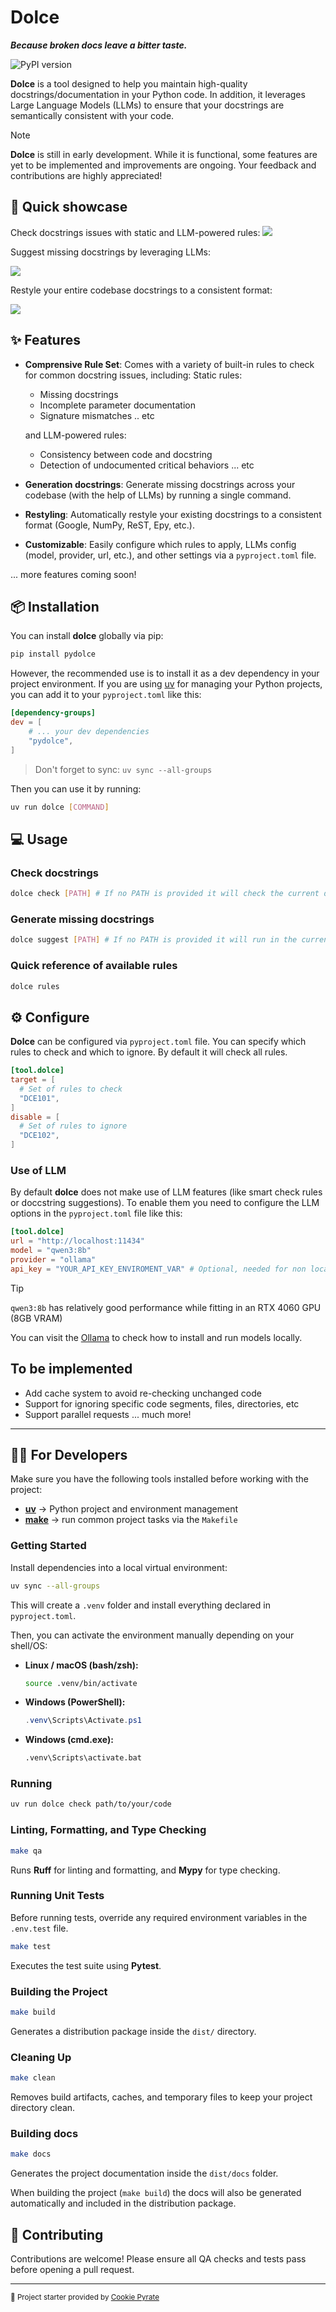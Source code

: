 # Dolce

***Because broken docs leave a bitter taste.***

<a ref="https://pypi.org/project/pydolce/"><img src="https://img.shields.io/pypi/v/pydolce?color=blue&label=PyPI&logo=python&style=flat-square" alt="PyPI version"></a>


**Dolce** is a tool designed to help you maintain high-quality docstrings/documentation in your Python code. In addition, it leverages Large Language Models (LLMs) to ensure that your docstrings are semantically consistent with your code.

> [!NOTE]
> **Dolce** is still in early development. While it is functional, some features are yet to be implemented and improvements are ongoing. Your feedback and contributions are highly appreciated!

## 🚀 Quick showcase

Check docstrings issues with static and LLM-powered rules:
<img src="docs/src/statics/check.svg"/>

Suggest missing docstrings by leveraging LLMs:

<img src="docs/src/statics/sugg.svg"/>

Restyle your entire codebase docstrings to a consistent format:

<img src="docs/src/statics/restyle.svg"/>

## ✨ Features

- **Comprensive Rule Set**: Comes with a variety of built-in rules to check for common docstring issues, including:
  Static rules:
  - Missing docstrings
  - Incomplete parameter documentation
  - Signature mismatches
  .. etc

  and LLM-powered rules:
  - Consistency between code and docstring
  - Detection of undocumented critical behaviors
  ... etc

- **Generation docstrings**: Generate missing docstrings across your codebase (with the help of LLMs) by running a single command.

- **Restyling**: Automatically restyle your existing docstrings to a consistent format (Google, NumPy, ReST, Epy, etc.).

- **Customizable**: Easily configure which rules to apply, LLMs config (model, provider, url, etc.), and other settings via a `pyproject.toml` file.

... more features coming soon!

## 📦 Installation

You can install **dolce** globally via pip:

```bash
pip install pydolce
```

However, the recommended use is to install it as a dev dependency in your project environment. If you are using [uv](https://docs.astral.sh/uv/) for managing your Python projects, you can add it to your `pyproject.toml` like this:

```toml
[dependency-groups]
dev = [
    # ... your dev dependencies
    "pydolce",
]
```

> Don't forget to sync: `uv sync --all-groups`

Then you can use it by running:

```bash
uv run dolce [COMMAND]
```

## 💻 Usage

### Check docstrings

```bash
dolce check [PATH] # If no PATH is provided it will check the current directory
```

### Generate missing docstrings

```bash
dolce suggest [PATH] # If no PATH is provided it will run in the current directory
```

### Quick reference of available rules

```bash
dolce rules
```

## ⚙️ Configure

**Dolce** can be configured via `pyproject.toml` file. You can specify which rules to check and which to ignore. By default it will check all rules.

```toml
[tool.dolce]
target = [
  # Set of rules to check
  "DCE101",
]
disable = [
  # Set of rules to ignore
  "DCE102",
]
```

### Use of LLM

By default **dolce** does not make use of LLM features (like smart check rules or doccstring suggestions). To enable them you need to configure the LLM options in the `pyproject.toml` file like this:

```toml
[tool.dolce]
url = "http://localhost:11434"
model = "qwen3:8b"
provider = "ollama"
api_key = "YOUR_API_KEY_ENVIROMENT_VAR" # Optional, needed for non local providers
```

> [!TIP]
> `qwen3:8b` has relatively good performance while fitting in an RTX 4060 GPU (8GB VRAM)

You can visit the [Ollama](https://ollama.com/) to check how to install and run models locally.

## To be implemented

- Add cache system to avoid re-checking unchanged code
- Support for ignoring specific code segments, files, directories, etc
- Support parallel requests
... much more!

---

## 👩‍💻 For Developers

Make sure you have the following tools installed before working with the project:

- [**uv**](https://docs.astral.sh/uv/) → Python project and environment management
- [**make**](https://www.gnu.org/software/make/) → run common project tasks via the `Makefile`

### Getting Started

Install dependencies into a local virtual environment:

```bash
uv sync --all-groups
```

This will create a `.venv` folder and install everything declared in `pyproject.toml`.

Then, you can activate the environment manually depending on your shell/OS:

- **Linux / macOS (bash/zsh):**

  ```bash
  source .venv/bin/activate
  ```

- **Windows (PowerShell):**

  ```powershell
  .venv\Scripts\Activate.ps1
  ```

- **Windows (cmd.exe):**

  ```cmd
  .venv\Scripts\activate.bat
  ```

### Running

```bash
uv run dolce check path/to/your/code
```

### Linting, Formatting, and Type Checking

```bash
make qa
```

Runs **Ruff** for linting and formatting, and **Mypy** for type checking.

### Running Unit Tests

Before running tests, override any required environment variables in the `.env.test` file.

```bash
make test
```

Executes the test suite using **Pytest**.

### Building the Project

```bash
make build
```

Generates a distribution package inside the `dist/` directory.

### Cleaning Up

```bash
make clean
```

Removes build artifacts, caches, and temporary files to keep your project directory clean.

### Building docs

```bash
make docs
```

Generates the project documentation inside the `dist/docs` folder.

When building the project (`make build`) the docs will also be generated automatically and
included in the distribution package.

## 🤝 Contributing

Contributions are welcome!
Please ensure all QA checks and tests pass before opening a pull request.

---

<sub>🚀 Project starter provided by [Cookie Pyrate](https://github.com/gvieralopez/cookie-pyrate)</sub>
